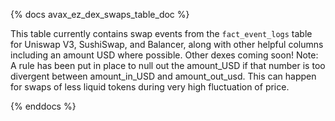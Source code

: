 {% docs avax_ez_dex_swaps_table_doc %}

This table currently contains swap events from the ```fact_event_logs``` table for Uniswap V3, SushiSwap, and Balancer, along with other helpful columns including an amount USD where possible. Other dexes coming soon! 
Note: A rule has been put in place to null out the amount_USD if that number is too divergent between amount_in_USD and amount_out_usd. This can happen for swaps of less liquid tokens during very high fluctuation of price.

{% enddocs %}